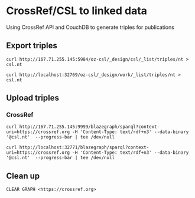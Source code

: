 # CrossRef/CSL to linked data

Using CrossRef API and CouchDB to generate triples for publications

## Export triples

```
curl http://167.71.255.145:5984/oz-csl/_design/csl/_list/triples/nt > csl.nt
```

```
curl http://localhost:32769/oz-csl/_design/work/_list/triples/nt > csl.nt
```

## Upload triples

### CrossRef

```
curl http://167.71.255.145:9999/blazegraph/sparql?context-uri=https://crossref.org -H 'Content-Type: text/rdf+n3' --data-binary '@csl.nt'  --progress-bar | tee /dev/null
```

```
curl http://localhost:32771/blazegraph/sparql?context-uri=https://crossref.org -H 'Content-Type: text/rdf+n3' --data-binary '@csl.nt'  --progress-bar | tee /dev/null
```

## Clean up

```
CLEAR GRAPH <https://crossref.org>
```